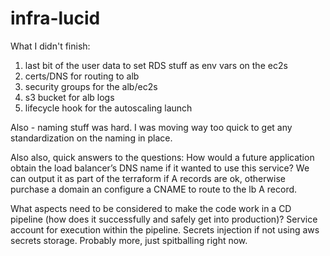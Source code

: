 # infra-lucid

What I didn't finish:
1) last bit of the user data to set RDS stuff as env vars on the ec2s
2) certs/DNS for routing to alb
3) security groups for the alb/ec2s
4) s3 bucket for alb logs
5) lifecycle hook for the autoscaling launch


Also - naming stuff was hard. I was moving way too quick to get any standardization on the naming in place.

Also also, quick answers to the questions:
How would a future application obtain the load balancer’s DNS name if it wanted to use this service?
We can output it as part of the terraform if A records are ok, otherwise purchase a domain an configure a CNAME to route to the lb A record.

What aspects need to be considered to make the code work in a CD pipeline (how does it successfully and safely get into production)?
Service account for execution within the pipeline. Secrets injection if not using aws secrets storage. Probably more, just spitballing right now.